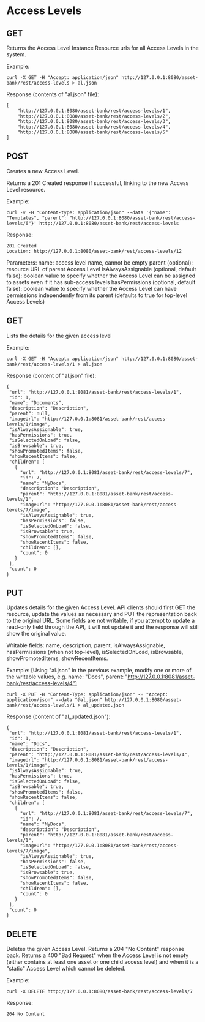 # Access Levels
## GET

Returns the Access Level Instance Resource urls for all Access Levels in the system.

Example:

```
curl -X GET -H "Accept: application/json" http://127.0.0.1:8080/asset-bank/rest/access-levels > al.json
```

Response (contents of "al.json" file):
```
[
	"http://127.0.0.1:8080/asset-bank/rest/access-levels/1",
	"http://127.0.0.1:8080/asset-bank/rest/access-levels/2",
	"http://127.0.0.1:8080/asset-bank/rest/access-levels/3",
	"http://127.0.0.1:8080/asset-bank/rest/access-levels/4",
	"http://127.0.0.1:8080/asset-bank/rest/access-levels/5"
]
```

## POST
Creates a new Access Level.

Returns a 201 Created response if successful, linking to the new Access Level resource.

Example:
```
curl -v -H "Content-type: application/json" --data '{"name": "Templates", "parent": "http://127.0.0.1:8080/asset-bank/rest/access-levels/6"}' http://127.0.0.1:8080/asset-bank/rest/access-levels
```


Response:
```
201 Created
Location: http://127.0.0.1:8080/asset-bank/rest/access-levels/12
```

Parameters:
name: access level name, cannot be empty
parent (optional): resource URL of parent Access Level
isAlwaysAssignable (optional, default false): boolean value to specify whether the Access Level can be assigned to assets even if it has sub-access levels
hasPermissions (optional, default false): boolean value to specify whether the Access Level can have permissions independently from its parent (defaults to true for top-level Access Levels)


## GET
Lists the details for the given access level

Example:
```
curl -X GET -H "Accept: application/json" http://127.0.0.1:8080/asset-bank/rest/access-levels/1 > al.json
```

Response (content of "al.json" file):
```
{
 "url": "http://127.0.0.1:8081/asset-bank/rest/access-levels/1",
 "id": 1,
 "name": "Documents",
 "description": "Description",
 "parent": null,
 "imageUrl": "http://127.0.0.1:8081/asset-bank/rest/access-levels/1/image",
 "isAlwaysAssignable": true,
 "hasPermissions": true,
 "isSelectedOnLoad": false,
 "isBrowsable": true,
 "showPromotedItems": false,
 "showRecentItems": false,
 "children": [
   {
     "url": "http://127.0.0.1:8081/asset-bank/rest/access-levels/7",
     "id": 7,
     "name": "MyDocs",
     "description": "Description",
     "parent": "http://127.0.0.1:8081/asset-bank/rest/access-levels/1",
     "imageUrl": "http://127.0.0.1:8081/asset-bank/rest/access-levels/7/image",
     "isAlwaysAssignable": true,
     "hasPermissions": false,
     "isSelectedOnLoad": false,
     "isBrowsable": true,
     "showPromotedItems": false,
     "showRecentItems": false,
     "children": [],
     "count": 0
   }
 ],
 "count": 0
}
```


## PUT
Updates details for the given Access Level. API clients should first GET the resource, update the values as necessary and PUT the representation back to the original URL.
Some fields are not writable, if you attempt to update a read-only field through the API, it will not update it and the response will still show the original value.

Writable fields: name, description, parent, isAlwaysAssignable, hasPermissions (when not top-level), isSelectedOnLoad, isBrowsable, showPromotedItems, showRecentItems.

Example:
[Using "al.json" in the previous example, modify one or more of the writable values,
e.g. name: "Docs", parent: "http://127.0.0.1:8081/asset-bank/rest/access-levels/4"]

```
curl -X PUT -H "Content-Type: application/json" -H "Accept: application/json" --data "@al.json" http://127.0.0.1:8080/asset-bank/rest/access-levels/1 > al_updated.json
```

Response (content of "al_updated.json"):
```
{
 "url": "http://127.0.0.1:8081/asset-bank/rest/access-levels/1",
 "id": 1,
 "name": "Docs",
 "description": "Description",
 "parent": "http://127.0.0.1:8081/asset-bank/rest/access-levels/4",
 "imageUrl": "http://127.0.0.1:8081/asset-bank/rest/access-levels/1/image",
 "isAlwaysAssignable": true,
 "hasPermissions": true,
 "isSelectedOnLoad": false,
 "isBrowsable": true,
 "showPromotedItems": false,
 "showRecentItems": false,
 "children": [
   {
     "url": "http://127.0.0.1:8081/asset-bank/rest/access-levels/7",
     "id": 7,
     "name": "MyDocs",
     "description": "Description",
     "parent": "http://127.0.0.1:8081/asset-bank/rest/access-levels/1",
     "imageUrl": "http://127.0.0.1:8081/asset-bank/rest/access-levels/7/image",
     "isAlwaysAssignable": true,
     "hasPermissions": false,
     "isSelectedOnLoad": false,
     "isBrowsable": true,
     "showPromotedItems": false,
     "showRecentItems": false,
     "children": [],
     "count": 0
   }
 ],
 "count": 0
}
```


## DELETE
Deletes the given Access Level. Returns a 204 "No Content" response back.
Returns a 400 "Bad Request" when the Access Level is not empty (either contains at least one asset or one child access level) and when it is a "static" Access Level which cannot be deleted.

Example:
```
curl -X DELETE http://127.0.0.1:8080/asset-bank/rest/access-levels/7
```

Response:
```
204 No Content
```
